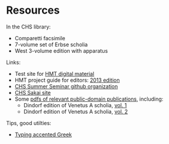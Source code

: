 # Resources #


In the CHS library:

- Comparetti facsimile
- 7-volume set of Erbse scholia
- West 3-volume edition with apparatus


Links:

- Test site for [HMT digital material](http://beta.hpcc.uh.edu/tomcat/hmtdigital/)
- HMT project guide for editors:  [2013 edition](http://www.homermultitext.org/hmt-docs/HMTstyle-preview.pdf)
- [CHS Summer Seminar github organization](http://hmt-seminar-2014.github.io/)
- [CHS Sakai site](http://sakai.chs.harvard.edu/portal)
- Some [pdfs of relevant public-domain publications](http://www.homermultitext.org/pd-pdfs/), including:
    - Dindorf edition of Venetus A scholia, [vol. 1](http://www.homermultitext.org/pd-pdfs/Dindorfius1875a.pdf)
    - Dindorf edition of Venetus A scholia, [vol. 2](http://www.homermultitext.org/pd-pdfs/Dindorfius1875b.pdf)


Tips, good utilties:

- [Typing accented Greek](tips/typingGreek.html)


